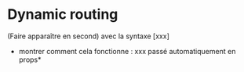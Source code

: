 # Dynamic routing


(Faire apparaître en second) avec la syntaxe [xxx]
+ montrer comment cela fonctionne : xxx passé automatiquement en props*